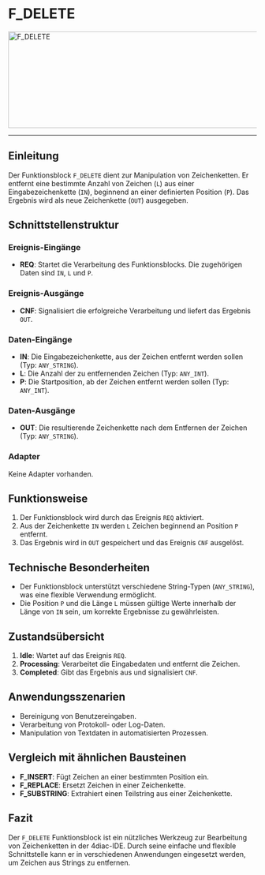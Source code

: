 # F_DELETE

<img width="1068" height="196" alt="F_DELETE" src="https://github.com/user-attachments/assets/bf84dd90-6f79-4860-924b-8bfa70fcafcc" />

* * * * * * * * * *
## Einleitung
Der Funktionsblock `F_DELETE` dient zur Manipulation von Zeichenketten. Er entfernt eine bestimmte Anzahl von Zeichen (`L`) aus einer Eingabezeichenkette (`IN`), beginnend an einer definierten Position (`P`). Das Ergebnis wird als neue Zeichenkette (`OUT`) ausgegeben.

## Schnittstellenstruktur

### **Ereignis-Eingänge**
- **REQ**: Startet die Verarbeitung des Funktionsblocks. Die zugehörigen Daten sind `IN`, `L` und `P`.

### **Ereignis-Ausgänge**
- **CNF**: Signalisiert die erfolgreiche Verarbeitung und liefert das Ergebnis `OUT`.

### **Daten-Eingänge**
- **IN**: Die Eingabezeichenkette, aus der Zeichen entfernt werden sollen (Typ: `ANY_STRING`).
- **L**: Die Anzahl der zu entfernenden Zeichen (Typ: `ANY_INT`).
- **P**: Die Startposition, ab der Zeichen entfernt werden sollen (Typ: `ANY_INT`).

### **Daten-Ausgänge**
- **OUT**: Die resultierende Zeichenkette nach dem Entfernen der Zeichen (Typ: `ANY_STRING`).

### **Adapter**
Keine Adapter vorhanden.

## Funktionsweise
1. Der Funktionsblock wird durch das Ereignis `REQ` aktiviert.
2. Aus der Zeichenkette `IN` werden `L` Zeichen beginnend an Position `P` entfernt.
3. Das Ergebnis wird in `OUT` gespeichert und das Ereignis `CNF` ausgelöst.

## Technische Besonderheiten
- Der Funktionsblock unterstützt verschiedene String-Typen (`ANY_STRING`), was eine flexible Verwendung ermöglicht.
- Die Position `P` und die Länge `L` müssen gültige Werte innerhalb der Länge von `IN` sein, um korrekte Ergebnisse zu gewährleisten.

## Zustandsübersicht
1. **Idle**: Wartet auf das Ereignis `REQ`.
2. **Processing**: Verarbeitet die Eingabedaten und entfernt die Zeichen.
3. **Completed**: Gibt das Ergebnis aus und signalisiert `CNF`.

## Anwendungsszenarien
- Bereinigung von Benutzereingaben.
- Verarbeitung von Protokoll- oder Log-Daten.
- Manipulation von Textdaten in automatisierten Prozessen.

## Vergleich mit ähnlichen Bausteinen
- **F_INSERT**: Fügt Zeichen an einer bestimmten Position ein.
- **F_REPLACE**: Ersetzt Zeichen in einer Zeichenkette.
- **F_SUBSTRING**: Extrahiert einen Teilstring aus einer Zeichenkette.

## Fazit
Der `F_DELETE` Funktionsblock ist ein nützliches Werkzeug zur Bearbeitung von Zeichenketten in der 4diac-IDE. Durch seine einfache und flexible Schnittstelle kann er in verschiedenen Anwendungen eingesetzt werden, um Zeichen aus Strings zu entfernen.
